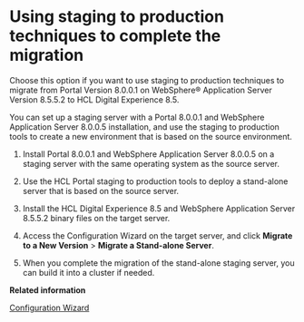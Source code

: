 # Using staging to production techniques to complete the migration

Choose this option if you want to use staging to production techniques to migrate from Portal Version 8.0.0.1 on WebSphere® Application Server Version 8.5.5.2 to HCL Digital Experience 8.5.

You can set up a staging server with a Portal 8.0.0.1 and WebSphere Application Server 8.0.0.5 installation, and use the staging to production tools to create a new environment that is based on the source environment.

1.  Install Portal 8.0.0.1 and WebSphere Application Server 8.0.0.5 on a staging server with the same operating system as the source server.

2.  Use the HCL Portal staging to production tools to deploy a stand-alone server that is based on the source server.

3.  Install the HCL Digital Experience 8.5 and WebSphere Application Server 8.5.5.2 binary files on the target server.

4.  Access the Configuration Wizard on the target server, and click **Migrate to a New Version** \> **Migrate a Stand-alone Server**.

5.  When you complete the migration of the stand-alone staging server, you can build it into a cluster if needed.



**Related information**  


[Configuration Wizard](../config/cw_overview.md)

